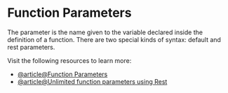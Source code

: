 # Function Parameters

The parameter is the name given to the variable declared inside the definition of a function. There are two special kinds of syntax: default and rest parameters.

Visit the following resources to learn more:

- [@article@Function Parameters](https://developer.mozilla.org/en-US/docs/Web/JavaScript/Guide/Functions#function_parameters)
- [@article@Unlimited function parameters using Rest](https://www.amitmerchant.com/unlimited-function-parameters-with-using-rest-in-java-script/)
